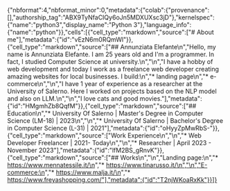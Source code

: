 {"nbformat":4,"nbformat_minor":0,"metadata":{"colab":{"provenance":[],"authorship_tag":"ABX9TyNfaCIQy6oJn5MDXUXsc3jD"},"kernelspec":{"name":"python3","display_name":"Python 3"},"language_info":{"name":"python"}},"cells":[{"cell_type":"markdown","source":["# About me"],"metadata":{"id":"vEzN6m0RQmWl"}},{"cell_type":"markdown","source":["## Annunziata Elefante\n","Hello, my name is Annunziata Elefante. I am 25 years old and I'm a programmer. In fact, I studied Computer Science at university.\n","\n","I have a hobby of web development and today I work as a freelance web developer creating amazing websites for local businesses. I build:\n","* landing page\n","* e-commerce\n","\n","I have 1 year of experience as a researcher at the University of Salerno. Here I worked on projects based on the NLP model and also on LLM.\n","\n","I love cats and good movies."],"metadata":{"id":"HMgmhZb8QqfM"}},{"cell_type":"markdown","source":["## Education\n","* University Of Salerno | Master's Degree in Computer Science (LM-18) | 2023\n","\n","* University Of Salerno | Bachelor's Degree in Computer Science (L-31) | 2021"],"metadata":{"id":"oHyyZpMwRbS-"}},{"cell_type":"markdown","source":["Work Experience\n","\n","* Web Developer Freelancer | 2021- Today\n","\n","* Researcher | April 2023 - November 2023"],"metadata":{"id":"lfM2BS_gRnvK"}},{"cell_type":"markdown","source":["## Works\n","\n","Landing page:\n","* https://www.mennatessile.it/\n","* https://www.tinarusso.it/\n","\n","E-commerce:\n","* https://www.malja.it/\n","* https://www.freyashopping.com/"],"metadata":{"id":"T2njWKoaRxKk"}}]}